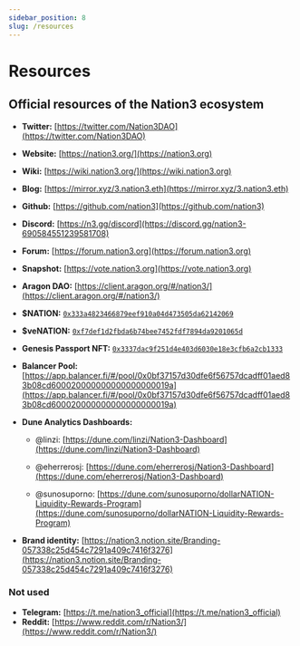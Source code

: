```yaml
---
sidebar_position: 8
slug: /resources
---
```


# Resources

## Official resources of the Nation3 ecosystem

- **Twitter:** [https://twitter.com/Nation3DAO](https://twitter.com/Nation3DAO)

- **Website:** [https://nation3.org/](https://nation3.org)

- **Wiki:** [https://wiki.nation3.org/](https://wiki.nation3.org)

- **Blog:** [https://mirror.xyz/3.nation3.eth](https://mirror.xyz/3.nation3.eth)

- **Github:** [https://github.com/nation3](https://github.com/nation3)

- **Discord:** [https://n3.gg/discord](https://discord.gg/nation3-690584551239581708)

- **Forum:** [https://forum.nation3.org](https://forum.nation3.org)

- **Snapshot:** [https://vote.nation3.org](https://vote.nation3.org)

- **Aragon DAO:** [https://client.aragon.org/#/nation3/](https://client.aragon.org/#/nation3/)

- **$NATION:** [`0x333a4823466879eef910a04d473505da62142069`](https://etherscan.io/address/0x333a4823466879eef910a04d473505da62142069)

- **$veNATION:** [`0xf7def1d2fbda6b74bee7452fdf7894da9201065d`](https://etherscan.io/address/0xf7def1d2fbda6b74bee7452fdf7894da9201065d)

- **Genesis Passport NFT:** [`0x3337dac9f251d4e403d6030e18e3cfb6a2cb1333`](https://etherscan.io/address/0x3337dac9f251d4e403d6030e18e3cfb6a2cb1333)

- **Balancer Pool:** [https://app.balancer.fi/#/pool/0x0bf37157d30dfe6f56757dcadff01aed83b08cd600020000000000000000019a](https://app.balancer.fi/#/pool/0x0bf37157d30dfe6f56757dcadff01aed83b08cd600020000000000000000019a)

- **Dune Analytics Dashboards:**

  - @linzi: [https://dune.com/linzi/Nation3-Dashboard](https://dune.com/linzi/Nation3-Dashboard)

  - @eherrerosj: [https://dune.com/eherrerosj/Nation3-Dashboard](https://dune.com/eherrerosj/Nation3-Dashboard)

  - @sunosuporno: [https://dune.com/sunosuporno/dollarNATION-Liquidity-Rewards-Program](https://dune.com/sunosuporno/dollarNATION-Liquidity-Rewards-Program)

- **Brand identity:** [https://nation3.notion.site/Branding-057338c25d454c7291a409c7416f3276](https://nation3.notion.site/Branding-057338c25d454c7291a409c7416f3276)

### Not used

- **Telegram:** [https://t.me/nation3_official](https://t.me/nation3_official)
- **Reddit:** [https://www.reddit.com/r/Nation3/](https://www.reddit.com/r/Nation3/)
